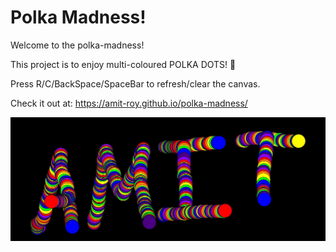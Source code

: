 # Polka Madness! 

Welcome to the polka-madness!

This project is to enjoy multi-coloured POLKA DOTS! 💯 

Press R/C/BackSpace/SpaceBar to refresh/clear the canvas. 

Check it out at: https://amit-roy.github.io/polka-madness/

![](https://github.com/Amit-Roy/polka-madness/blob/master/src/main/resources/example.jpg)
